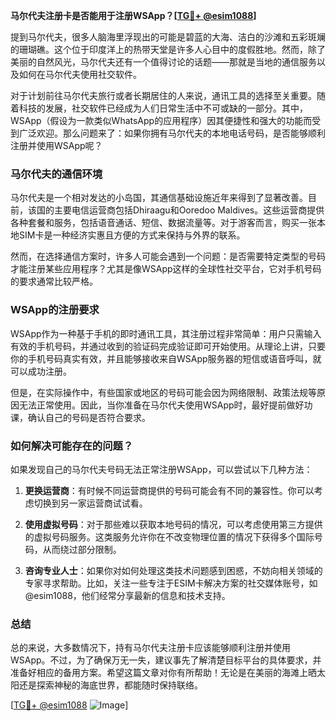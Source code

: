 **马尔代夫注册卡是否能用于注册WSApp？[[TG💪+ @esim1088](https://t.me/s/esim1088)]**

提到马尔代夫，很多人脑海里浮现出的可能是碧蓝的大海、洁白的沙滩和五彩斑斓的珊瑚礁。这个位于印度洋上的热带天堂是许多人心目中的度假胜地。然而，除了美丽的自然风光，马尔代夫还有一个值得讨论的话题——那就是当地的通信服务以及如何在马尔代夫使用社交软件。

对于计划前往马尔代夫旅行或者长期居住的人来说，通讯工具的选择至关重要。随着科技的发展，社交软件已经成为人们日常生活中不可或缺的一部分。其中，WSApp（假设为一款类似WhatsApp的应用程序）因其便捷性和强大的功能而受到广泛欢迎。那么问题来了：如果你拥有马尔代夫的本地电话号码，是否能够顺利注册并使用WSApp呢？

### 马尔代夫的通信环境

马尔代夫是一个相对发达的小岛国，其通信基础设施近年来得到了显著改善。目前，该国的主要电信运营商包括Dhiraagu和Ooredoo Maldives。这些运营商提供各种套餐和服务，包括语音通话、短信、数据流量等。对于游客而言，购买一张本地SIM卡是一种经济实惠且方便的方式来保持与外界的联系。

然而，在选择通信方案时，许多人可能会遇到一个问题：是否需要特定类型的号码才能注册某些应用程序？尤其是像WSApp这样的全球性社交平台，它对手机号码的要求通常比较严格。

### WSApp的注册要求

WSApp作为一种基于手机的即时通讯工具，其注册过程非常简单：用户只需输入有效的手机号码，并通过收到的验证码完成验证即可开始使用。从理论上讲，只要你的手机号码真实有效，并且能够接收来自WSApp服务器的短信或语音呼叫，就可以成功注册。

但是，在实际操作中，有些国家或地区的号码可能会因为网络限制、政策法规等原因无法正常使用。因此，当你准备在马尔代夫使用WSApp时，最好提前做好功课，确认自己的号码是否符合要求。

### 如何解决可能存在的问题？

如果发现自己的马尔代夫号码无法正常注册WSApp，可以尝试以下几种方法：

1. **更换运营商**：有时候不同运营商提供的号码可能会有不同的兼容性。你可以考虑切换到另一家运营商试试看。
   
2. **使用虚拟号码**：对于那些难以获取本地号码的情况，可以考虑使用第三方提供的虚拟号码服务。这类服务允许你在不改变物理位置的情况下获得多个国际号码，从而绕过部分限制。

3. **咨询专业人士**：如果你对如何处理这类技术问题感到困惑，不妨向相关领域的专家寻求帮助。比如，关注一些专注于ESIM卡解决方案的社交媒体账号，如@esim1088，他们经常分享最新的信息和技术支持。

### 总结

总的来说，大多数情况下，持有马尔代夫注册卡应该能够顺利注册并使用WSApp。不过，为了确保万无一失，建议事先了解清楚目标平台的具体要求，并准备好相应的备用方案。希望这篇文章对你有所帮助！无论是在美丽的海滩上晒太阳还是探索神秘的海底世界，都能随时保持联络。

[[TG💪+ @esim1088](https://t.me/s/esim1088) ![Image](https://i.postimg.cc/4NQfJmqS/Snipaste-2025-05-13-00-14-12.png)]